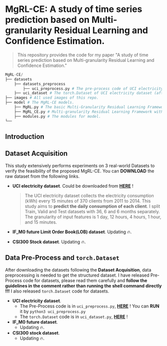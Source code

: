 # MgRL-CE: A study of time series prediction based on Multi-granularity Residual Learning and Confidence Estimation.

> This repository provides the code for my paper "A study of time series prediction based on Multi-granularity Residual
> Learning and Confidence Estimation."

```python
MgRL-CE/
├── datasets
    ├── datasets_preprocess
        ├── uci_preprocess.py # The pre-process code of UCI electricity dataset (download from web).
    ├── uci_dataset # The torch.Dataset of UCI electricity dataset (after preprocessing).
├── images # All used images of this repo.
├── model # The MgRL-CE models.
    ├── MgRL.py # The basic Multi-Granularity Residual Learning Framework.
    ├── MgRL_CE.py # Multi-granularity Residual Learning Framework with Confidence Estimation.
    ├── modules.py # The modules for model.
└── 
```



## Introduction



## Dataset Acquisition

This study extensively performs experiments on 3 real-world Datasets to verify the feasibility of the proposed MgRL-CE. You can **DOWNLOAD** the raw dataset from the following links. 

- **UCI electricity dataset**. Could be downloaded from [**HERE**](https://archive.ics.uci.edu/dataset/321/electricityloaddiagrams20112014) ! 

  > The UCI electricity dataset collects the electricity consumption (kWh) every 15 minutes of 370 clients from 2011 to 2014. This study aims to **predict the daily consumption of each client**. I split Train, Valid and Test datasets with 36, 6 and 6 months separately. The granularity of input features is 1 day, 12 hours, 4 hours, 1 hour, and 15 minutes.

- **IF_M0 future Limit Order Book(LOB) dataset**. Updating 🔥.
- **CSI300 Stock dataset**. Updating 🔥.



## Data Pre-Process and `torch.Dataset`

After downloading the datasets following the **Dataset Acquisition**, data preprocessing is needed to get the structured dataset. I have released Pre-Process code for datasets, please read them carefully and **follow the guidelines in the comment rather than running the shell command directly !!!** I also released `torch.Dataset` code for datasets.

- **UCI electricity dataset**. 
  - The Pre-Process code is in `uci_preprocess.py`, [**HERE**](https://github.com/KarryRen/MgRL-CE/blob/main/datasets/datasets_preprocess/uci_preprocess.py) ! You can **RUN** it by `python3 uci_preprocess.py`
  - The  `torch.Dataset` code is in `uci_dataset.py`, [**HERE**](https://github.com/KarryRen/MgRL-CE/blob/main/datasets/uci_dataset.py) ! 
- **IF_M0 future dataset**. 
  - Updating 🔥.
- **CSI300 stock dataset**. 
  - Updating 🔥.
